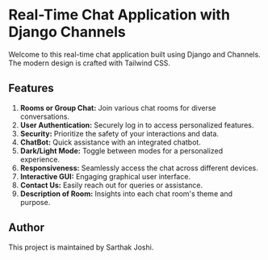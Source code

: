 # Real-Time Chat Application with Django Channels

Welcome to this real-time chat application built using Django and Channels. The modern design is crafted with Tailwind CSS.

## Features
1. **Rooms or Group Chat:** Join various chat rooms for diverse conversations.
2. **User Authentication:** Securely log in to access personalized features.
3. **Security:** Prioritize the safety of your interactions and data.
4. **ChatBot:** Quick assistance with an integrated chatbot.
5. **Dark/Light Mode:** Toggle between modes for a personalized experience.
6. **Responsiveness:** Seamlessly access the chat across different devices.
7. **Interactive GUI:** Engaging graphical user interface.
8. **Contact Us:** Easily reach out for queries or assistance.
9. **Description of Room:** Insights into each chat room's theme and purpose.

## Author
This project is maintained by Sarthak Joshi.
